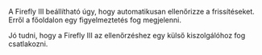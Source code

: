 A Firefly III beállítható úgy, hogy automatikusan ellenőrizze a frissítéseket. Erről a főoldalon egy figyelmeztetés fog megjelenni.

Jó tudni, hogy a Firefly III az ellenőrzéshez egy külső kiszolgálóhoz fog csatlakozni.